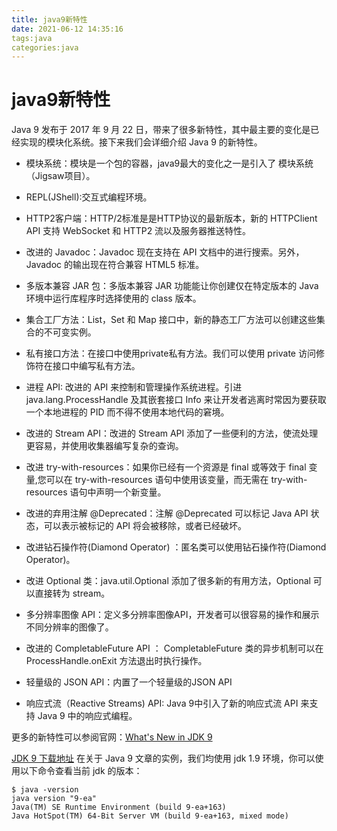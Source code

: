 ```yaml
---
title: java9新特性
date: 2021-06-12 14:35:16
tags:java
categories:java
---
```


# java9新特性
Java 9 发布于 2017 年 9 月 22 日，带来了很多新特性，其中最主要的变化是已经实现的模块化系统。接下来我们会详细介绍 Java 9 的新特性。

* 模块系统：模块是一个包的容器，java9最大的变化之一是引入了
模块系统（Jigsaw项目）。
  
* REPL(JShell):交互式编程环境。

* HTTP2客户端：HTTP/2标准是是HTTP协议的最新版本，新的 HTTPClient API 支持 WebSocket 和 HTTP2 流以及服务器推送特性。

* 改进的 Javadoc：Javadoc 现在支持在 API 文档中的进行搜索。另外，Javadoc 的输出现在符合兼容 HTML5 标准。

* 多版本兼容 JAR 包：多版本兼容 JAR 功能能让你创建仅在特定版本的 Java 环境中运行库程序时选择使用的 class 版本。

* 集合工厂方法：List，Set 和 Map 接口中，新的静态工厂方法可以创建这些集合的不可变实例。

* 私有接口方法：在接口中使用private私有方法。我们可以使用 private 访问修饰符在接口中编写私有方法。

* 进程 API: 改进的 API 来控制和管理操作系统进程。引进 java.lang.ProcessHandle 及其嵌套接口 Info 来让开发者逃离时常因为要获取一个本地进程的 PID 而不得不使用本地代码的窘境。

* 改进的 Stream API：改进的 Stream API 添加了一些便利的方法，使流处理更容易，并使用收集器编写复杂的查询。

* 改进 try-with-resources：如果你已经有一个资源是 final 或等效于 final 变量,您可以在 try-with-resources 语句中使用该变量，而无需在 try-with-resources 语句中声明一个新变量。

* 改进的弃用注解 @Deprecated：注解 @Deprecated 可以标记 Java API 状态，可以表示被标记的 API 将会被移除，或者已经破坏。

* 改进钻石操作符(Diamond Operator) ：匿名类可以使用钻石操作符(Diamond Operator)。

* 改进 Optional 类：java.util.Optional 添加了很多新的有用方法，Optional 可以直接转为 stream。

* 多分辨率图像 API：定义多分辨率图像API，开发者可以很容易的操作和展示不同分辨率的图像了。

* 改进的 CompletableFuture API ： CompletableFuture 类的异步机制可以在 ProcessHandle.onExit 方法退出时执行操作。

* 轻量级的 JSON API：内置了一个轻量级的JSON API

* 响应式流（Reactive Streams) API: Java 9中引入了新的响应式流 API 来支持 Java 9 中的响应式编程。

更多的新特性可以参阅官网：[What's New in JDK 9](https://docs.oracle.com/javase/9/whatsnew/toc.htm)

[JDK 9 下载地址](http://www.oracle.com/technetwork/java/javase/downloads/jdk9-doc-downloads-3850606.html)
在关于 Java 9 文章的实例，我们均使用 jdk 1.9 环境，你可以使用以下命令查看当前 jdk 的版本：

````
$ java -version
java version "9-ea"
Java(TM) SE Runtime Environment (build 9-ea+163)
Java HotSpot(TM) 64-Bit Server VM (build 9-ea+163, mixed mode)
````
